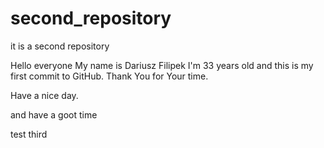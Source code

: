 # second_repository
it is a second repository

Hello everyone
My name is Dariusz Filipek
I'm 33 years old and this is my first commit to GitHub.
Thank You for Your time.

Have a nice day. 

and have a goot time

test third